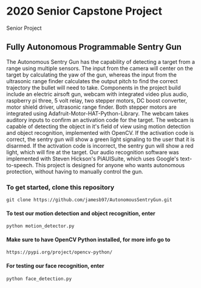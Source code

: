 # 2020 Senior Capstone Project
Senior Project
## Fully Autonomous Programmable Sentry Gun
The Autonomous Sentry Gun has the capability of detecting a target from a range using multiple sensors. The input from the camera will center on the target by calculating the yaw of the gun, whereas the input from the ultrasonic range finder calculates the output pitch to find the correct trajectory the bullet will need to take. Components in the project build include an electric airsoft gun, webcam with integrated video plus audio, raspberry pi three, 5 volt relay, two stepper motors, DC boost converter, motor shield driver, ultrasonic range finder. Both stepper motors are integrated using Adafruit-Motor-HAT-Python-Library. The webcam takes auditory inputs to confirm an activation code for the target. The webcam is capable of detecting the object in it's field of view using motion detection and object recognition, implemented with OpenCV. If the activation code is correct, the sentry gun will show a green light signaling to the user that it is disarmed. If the activation code is incorrect, the sentry gun will show a red light, which will fire at the target. Our audio recognition software was implemented with Steven Hickson's PiAUISuite, which uses Google's text-to-speech. This project is designed for anyone who wants autonomous protection, without having to manually control the gun.

### To get started, clone this repository

```
git clone https://github.com/jamesb97/AutonomousSentryGun.git
```

#### To test our motion detection and object recognition, enter

```
python motion_detector.py
```

#### Make sure to have OpenCV Python installed, for more info go to

```
https://pypi.org/project/opencv-python/
```

#### For testing our face recognition, enter

```
python face_detection.py
```

